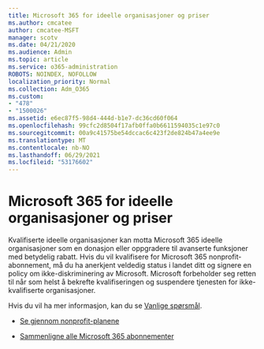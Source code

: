 ```yaml
---
title: Microsoft 365 for ideelle organisasjoner og priser
ms.author: cmcatee
author: cmcatee-MSFT
manager: scotv
ms.date: 04/21/2020
ms.audience: Admin
ms.topic: article
ms.service: o365-administration
ROBOTS: NOINDEX, NOFOLLOW
localization_priority: Normal
ms.collection: Adm_O365
ms.custom:
- "478"
- "1500026"
ms.assetid: e6ec87f5-98d4-444d-b1e7-dc36cd60f064
ms.openlocfilehash: 99cfc2d8504f17afb0ffa0b6611594035c1e97c0
ms.sourcegitcommit: 00a9c41575be54dccac6c423f2de824b47a4ee9e
ms.translationtype: MT
ms.contentlocale: nb-NO
ms.lasthandoff: 06/29/2021
ms.locfileid: "53176602"
---
```

# <a name="microsoft-365-for-nonprofit-plans-and-pricing"></a>Microsoft 365 for ideelle organisasjoner og priser

Kvalifiserte ideelle organisasjoner kan motta Microsoft 365 ideelle organisasjoner som en donasjon eller oppgradere til avanserte funksjoner med betydelig rabatt. Hvis du vil kvalifisere for Microsoft 365 nonprofit-abonnement, må du ha anerkjent veldedig status i landet ditt og signere en policy om ikke-diskriminering av Microsoft. [](https://go.microsoft.com/fwlink/p/?LinkID=330253) Microsoft forbeholder seg retten til når som helst å bekrefte kvalifiseringen og suspendere tjenesten for ikke-kvalifiserte organisasjoner.
  
Hvis du vil ha mer informasjon, kan du se [Vanlige spørsmål](https://products.office.com/nonprofit/office-365-nonprofit).
  
- [Se gjennom nonprofit-planene](https://products.office.com/nonprofit/office-365-nonprofit-plans-and-pricing?tab=1)

- [Sammenligne alle Microsoft 365 abonnementer](https://products.office.com/business/compare-more-office-365-for-business-plans)